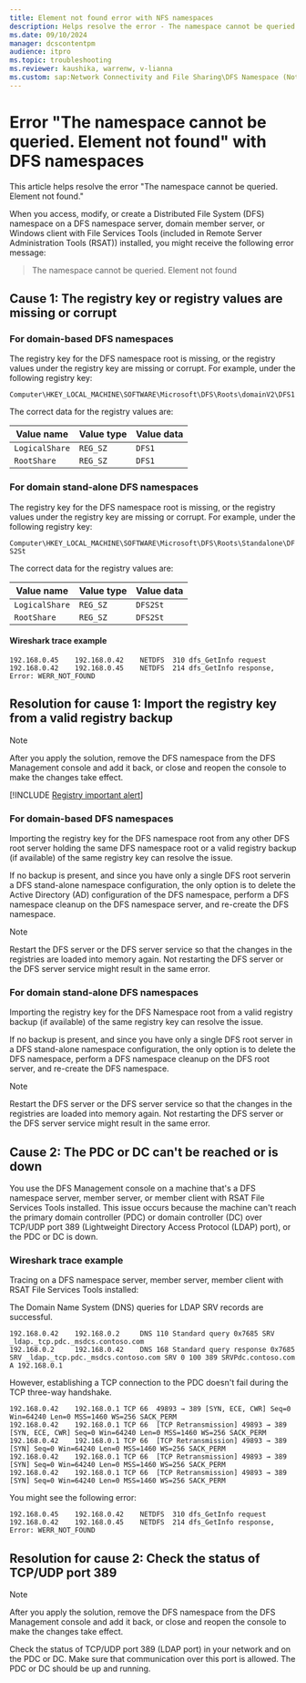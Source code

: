 ```yaml
---
title: Element not found error with NFS namespaces
description: Helps resolve the error - The namespace cannot be queried. Element not found.
ms.date: 09/10/2024
manager: dcscontentpm
audience: itpro
ms.topic: troubleshooting
ms.reviewer: kaushika, warrenw, v-lianna
ms.custom: sap:Network Connectivity and File Sharing\DFS Namespace (Not Replication), csstroubleshoot
---
```

# Error "The namespace cannot be queried. Element not found" with DFS namespaces

This article helps resolve the error "The namespace cannot be queried. Element not found."

When you access, modify, or create a Distributed File System (DFS) namespace on a DFS namespace server, domain member server, or Windows client with File Services Tools (included in Remote Server Administration Tools (RSAT)) installed, you might receive the following error message:

> The namespace cannot be queried. Element not found

## Cause 1: The registry key or registry values are missing or corrupt

### For domain-based DFS namespaces

The registry key for the DFS namespace root is missing, or the registry values under the registry key are missing or corrupt. For example, under the following registry key:

`Computer\HKEY_LOCAL_MACHINE\SOFTWARE\Microsoft\DFS\Roots\domainV2\DFS1`

The correct data for the registry values are:

|Value name  |Value type  |Value data  |
|---------|---------|---------|
|`LogicalShare`     |`REG_SZ`         |`DFS1`         |
|`RootShare`     |`REG_SZ`         |`DFS1`         |

### For domain stand-alone DFS namespaces

The registry key for the DFS namespace root is missing, or the registry values under the registry key are missing or corrupt. For example, under the following registry key:

`Computer\HKEY_LOCAL_MACHINE\SOFTWARE\Microsoft\DFS\Roots\Standalone\DFS2St`

The correct data for the registry values are:

|Value name  |Value type  |Value data  |
|---------|---------|---------|
|`LogicalShare`     |`REG_SZ`         |`DFS2St`         |
|`RootShare`     |`REG_SZ`         |`DFS2St`         |

#### Wireshark trace example

```output
192.168.0.45	192.168.0.42	NETDFS	310	dfs_GetInfo request 
192.168.0.42	192.168.0.45	NETDFS	214	dfs_GetInfo response, Error: WERR_NOT_FOUND
```

## Resolution for cause 1: Import the registry key from a valid registry backup

> [!NOTE]
> After you apply the solution, remove the DFS namespace from the DFS Management console and add it back, or close and reopen the console to make the changes take effect.

[!INCLUDE [Registry important alert](../../includes/registry-important-alert.md)]

### For domain-based DFS namespaces

Importing the registry key for the DFS namespace root from any other DFS root server holding the same DFS namespace root or a valid registry backup (if available) of the same registry key can resolve the issue.

If no backup is present, and since you have only a single DFS root serverin a DFS stand-alone namespace configuration, the only option is to delete the Active Directory (AD) configuration of the DFS namespace, perform a DFS namespace cleanup on the DFS namespace server, and re-create the DFS namespace.

> [!NOTE]
> Restart the DFS server or the DFS server service so that the changes in the registries are loaded into memory again. Not restarting the DFS server or the DFS server service might result in the same error.

### For domain stand-alone DFS namespaces

Importing the registry key for the DFS Namespace root from a valid registry backup (if available) of the same registry key can resolve the issue.

If no backup is present, and since you have only a single DFS root server in a DFS stand-alone namespace configuration, the only option is to delete the DFS namespace, perform a DFS namespace cleanup on the DFS root server, and re-create the DFS namespace.

> [!NOTE]
> Restart the DFS server or the DFS server service so that the changes in the registries are loaded into memory again. Not restarting the DFS server or the DFS server service might result in the same error.

## Cause 2: The PDC or DC can't be reached or is down

You use the DFS Management console on a machine that's a DFS namespace server, member server, or member client with RSAT File Services Tools installed. This issue occurs because the machine can't reach the primary domain controller (PDC) or domain controller (DC) over TCP/UDP port 389 (Lightweight Directory Access Protocol (LDAP) port), or the PDC or DC is down.
  
### Wireshark trace example

Tracing on a DFS namespace server, member server, member client with RSAT File Services Tools installed:

The Domain Name System (DNS) queries for LDAP SRV records are successful.

```output
192.168.0.42	192.168.0.2	    DNS	110	Standard query 0x7685 SRV _ldap._tcp.pdc._msdcs.contoso.com
192.168.0.2	    192.168.0.42	DNS	168	Standard query response 0x7685 SRV _ldap._tcp.pdc._msdcs.contoso.com SRV 0 100 389 SRVPdc.contoso.com A 192.168.0.1
```

However, establishing a TCP connection to the PDC doesn't fail during the TCP three-way handshake.

```output
192.168.0.42	192.168.0.1	TCP	66	49893 → 389 [SYN, ECE, CWR] Seq=0 Win=64240 Len=0 MSS=1460 WS=256 SACK_PERM
192.168.0.42	192.168.0.1	TCP	66	[TCP Retransmission] 49893 → 389 [SYN, ECE, CWR] Seq=0 Win=64240 Len=0 MSS=1460 WS=256 SACK_PERM
192.168.0.42	192.168.0.1	TCP	66	[TCP Retransmission] 49893 → 389 [SYN] Seq=0 Win=64240 Len=0 MSS=1460 WS=256 SACK_PERM
192.168.0.42	192.168.0.1	TCP	66	[TCP Retransmission] 49893 → 389 [SYN] Seq=0 Win=64240 Len=0 MSS=1460 WS=256 SACK_PERM
192.168.0.42	192.168.0.1	TCP	66	[TCP Retransmission] 49893 → 389 [SYN] Seq=0 Win=64240 Len=0 MSS=1460 WS=256 SACK_PERM
```

You might see the following error:

```output
192.168.0.45	192.168.0.42	NETDFS	310	dfs_GetInfo request 
192.168.0.42	192.168.0.45	NETDFS	214	dfs_GetInfo response, Error: WERR_NOT_FOUND
```

## Resolution for cause 2: Check the status of TCP/UDP port 389

> [!NOTE]
> After you apply the solution, remove the DFS namespace from the DFS Management console and add it back, or close and reopen the console to make the changes take effect.

Check the status of TCP/UDP port 389 (LDAP port) in your network and on the PDC or DC. Make sure that communication over this port is allowed. The PDC or DC should be up and running.
